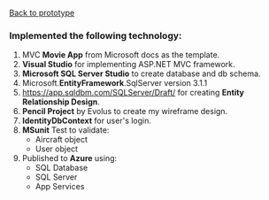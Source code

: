 [Back to prototype](https://github.com/gowebUSA/MSSA-Project/wiki#online---maintenance-action-forms-o-maf)

### Implemented the following technology:

1. MVC **Movie App** from Microsoft docs as the template.
1. **Visual Studio** for implementing ASP.NET MVC framework.
1. **Microsoft SQL Server Studio** to create database and db schema.
1. Microsoft.**EntityFramework**.SqlServer version 3.1.1
1. https://app.sqldbm.com/SQLServer/Draft/ for creating **Entity Relationship Design**.
1. **Pencil Project** by Evolus to create my wireframe design.
1. **IdentityDbContext** for user's login.
1. **MSunit** Test to validate:
   * Aircraft object
   * User object
1. Published to **Azure** using:
   * SQL Database
   * SQL Server
   * App Services
